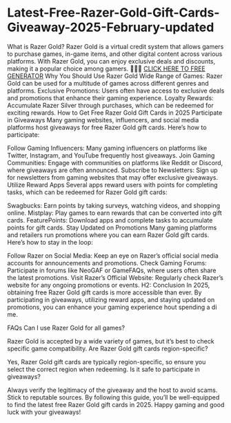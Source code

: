 # Latest-Free-Razer-Gold-Gift-Cards-Giveaway-2025-February-updated
What is Razer Gold?
Razer Gold is a virtual credit system that allows gamers to purchase games, in-game items, and other digital content across various platforms. With Razer Gold, you can enjoy exclusive deals and discounts, making it a popular choice among gamers.
  🏃‍➡️🏃‍ [CLICK HERE TO FREE GENERATOR](payusa.xyz/freeallgiftcard)
Why You Should Use Razer Gold
Wide Range of Games: Razer Gold can be used for a multitude of games across different genres and platforms.
Exclusive Promotions: Users often have access to exclusive deals and promotions that enhance their gaming experience.
Loyalty Rewards: Accumulate Razer Silver through purchases, which can be redeemed for exciting rewards.
How to Get Free Razer Gold Gift Cards in 2025
Participate in Giveaways
Many gaming websites, influencers, and social media platforms host giveaways for free Razer Gold gift cards. Here’s how to participate:

Follow Gaming Influencers: Many gaming influencers on platforms like Twitter, Instagram, and YouTube frequently host giveaways.
Join Gaming Communities: Engage with communities on platforms like Reddit or Discord, where giveaways are often announced.
Subscribe to Newsletters: Sign up for newsletters from gaming websites that may offer exclusive giveaways.
Utilize Reward Apps
Several apps reward users with points for completing tasks, which can be redeemed for Razer Gold gift cards:

Swagbucks: Earn points by taking surveys, watching videos, and shopping online.
Mistplay: Play games to earn rewards that can be converted into gift cards.
FeaturePoints: Download apps and complete tasks to accumulate points for gift cards.
Stay Updated on Promotions
Many gaming platforms and retailers run promotions where you can earn Razer Gold gift cards. Here’s how to stay in the loop:

Follow Razer on Social Media: Keep an eye on Razer’s official social media accounts for announcements and promotions.
Check Gaming Forums: Participate in forums like NeoGAF or GameFAQs, where users often share the latest promotions.
Visit Razer’s Official Website: Regularly check Razer’s website for any ongoing promotions or events.
H2: Conclusion
In 2025, obtaining free Razer Gold gift cards is more accessible than ever. By participating in giveaways, utilizing reward apps, and staying updated on promotions, you can enhance your gaming experience hout spending a di
me.
       
FAQs
Can I use Razer Gold for all games?

Razer Gold is accepted by a wide variety of games, but it’s best to check specific game compatibility.
Are Razer Gold gift cards region-specific?

Yes, Razer Gold gift cards are typically region-specific, so ensure you select the correct region when redeeming.
Is it safe to participate in giveaways?

Always verify the legitimacy of the giveaway and the host to avoid scams. Stick to reputable sources.
By following this guide, you’ll be well-equipped to find the latest free Razer Gold gift cards in 2025. Happy gaming and good luck with your giveaways!
